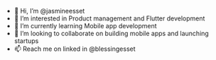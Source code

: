 - 👋 Hi, I’m @jasmineesset
- 👀 I’m interested in Product management and Flutter development
- 🌱 I’m currently learning Mobile app development
- 💞️ I’m looking to collaborate on building mobile apps and launching startups
- 📫 Reach me on linked in @blessingesset

<!---
jasmineesset/jasmineesset is a ✨ special ✨ repository because its `README.md` (this file) appears on your GitHub profile.
You can click the Preview link to take a look at your changes.
--->
